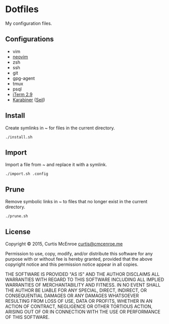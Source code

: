 # Dotfiles

My configuration files.

## Configurations

- vim
- [neovim](https://github.com/neovim/neovim/wiki/Installing-Neovim)
- zsh
- ssh
- git
- gpg-agent
- tmux
- psql
- [iTerm 2.9](https://www.iterm2.com/downloads.html)
- [Karabiner](https://pqrs.org/osx/karabiner/)
  ([Seil](https://pqrs.org/osx/karabiner/seil.html.en))

## Install

Create symlinks in ~ for files in the current directory.

```
./install.sh
```

## Import

Import a file from ~ and replace it with a symlink.

```
./import.sh .config
```

## Prune

Remove symbolic links in ~ to files that no longer exist in the current
directory.

```
./prune.sh
```

## License

Copyright © 2015, Curtis McEnroe <curtis@cmcenroe.me>

Permission to use, copy, modify, and/or distribute this software for any
purpose with or without fee is hereby granted, provided that the above
copyright notice and this permission notice appear in all copies.

THE SOFTWARE IS PROVIDED "AS IS" AND THE AUTHOR DISCLAIMS ALL WARRANTIES
WITH REGARD TO THIS SOFTWARE INCLUDING ALL IMPLIED WARRANTIES OF
MERCHANTABILITY AND FITNESS. IN NO EVENT SHALL THE AUTHOR BE LIABLE FOR
ANY SPECIAL, DIRECT, INDIRECT, OR CONSEQUENTIAL DAMAGES OR ANY DAMAGES
WHATSOEVER RESULTING FROM LOSS OF USE, DATA OR PROFITS, WHETHER IN AN
ACTION OF CONTRACT, NEGLIGENCE OR OTHER TORTIOUS ACTION, ARISING OUT OF
OR IN CONNECTION WITH THE USE OR PERFORMANCE OF THIS SOFTWARE.
